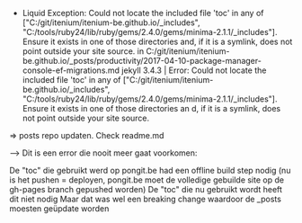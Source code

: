 - Liquid Exception: Could not locate the included file 'toc' in any of ["C:/git/itenium/itenium-be.github.io/_includes", "C:/tools/ruby24/lib/ruby/gems/2.4.0/gems/minima-2.1.1/_includes"]. Ensure it exists in one of those directories and,
if it is a symlink, does not point outside your site source. in C:/git/itenium/itenium-be.github.io/_posts/productivity/2017-04-10-package-manager-console-ef-migrations.md
jekyll 3.4.3 | Error:  Could not locate the included file 'toc' in any of ["C:/git/itenium/itenium-be.github.io/_includes", "C:/tools/ruby24/lib/ruby/gems/2.4.0/gems/minima-2.1.1/_includes"]. Ensure it exists in one of those directories an
d, if it is a symlink, does not point outside your site source.

=> posts repo updaten. Check readme.md


--> Dit is een error die nooit meer gaat voorkomen:

De "toc" die gebruikt werd op pongit.be had een offline build step nodig (nu is het pushen = deployen, pongit.be moet de volledige gebuilde site op de gh-pages branch gepushed worden)
De "toc" die nu gebruikt wordt heeft dit niet nodig
Maar dat was wel een breaking change waardoor de _posts moesten geüpdate worden
